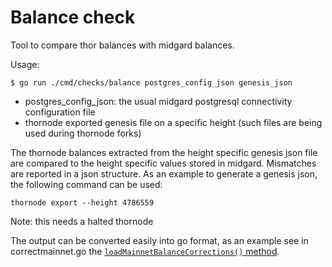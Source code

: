 # Balance check

Tool to compare thor balances with midgard balances.

Usage:
```console
$ go run ./cmd/checks/balance postgres_config_json genesis_json
```
- postgres_config_json: the usual midgard postgresql connectivity configuration file
- thornode exported genesis file on a specific height (such files are being used during thornode forks)

The thornode balances extracted from the height specific genesis json file are compared to the
height specific values stored in midgard. Mismatches are reported in a json structure.
As an example to generate a genesis json, the following command can be used:
```console
thornode export --height 4786559
```
Note: this needs a halted thornode

The output can be converted easily into go format, as an example see in correctmainnet.go the
[`loadMainnetBalanceCorrections()` method](https://gitlab.com/thorchain/midgard/-/commit/f89100e3f5914e68f02bc8b4055a8a49391c336f#4476a37f77a143f5569f4a86406d47c9f5388e54_301_311).
